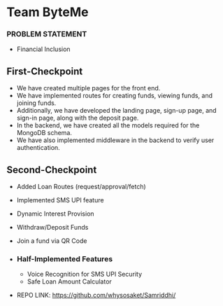 # Team ByteMe

### PROBLEM STATEMENT
- Financial Inclusion

## First-Checkpoint
- We have created multiple pages for the front end.
- We have implemented routes for creating funds, viewing funds, and joining funds.
- Additionally, we have developed the landing page, sign-up page, and sign-in page, along with the deposit page.
- In the backend, we have created all the models required for the MongoDB schema.
- We have also implemented middleware in the backend to verify user authentication.

## Second-Checkpoint
- Added Loan Routes (request/approval/fetch)
- Implemented SMS UPI feature
- Dynamic Interest Provision
- Withdraw/Deposit Funds
- Join a fund via QR Code
- ### Half-Implemented Features
    - Voice Recognition for SMS UPI Security
    - Safe Loan Amount Calculator


- REPO LINK: https://github.com/whysosaket/Samriddhi/
